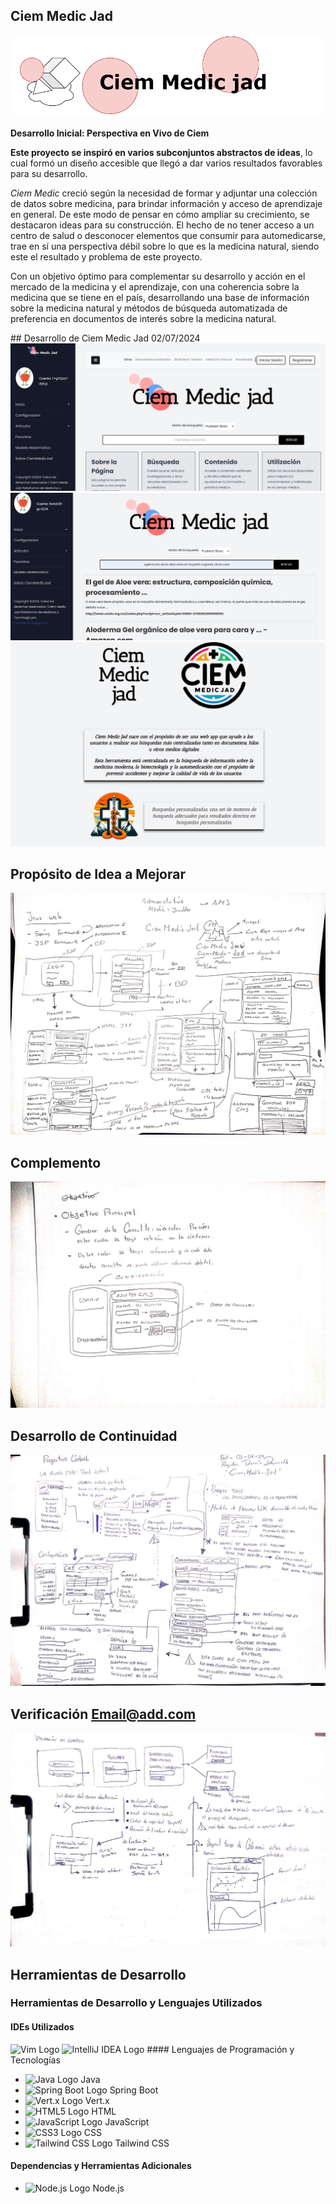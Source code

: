 ## Ciem Medic Jad

![logPrev](https://github.com/Ron4-kw0rk3r/Ciem-Medic-Jad/blob/9dfa2cfa25160c4ba0d463dda40b28f694d6c897/res/log-prev.png) 


**Desarrollo Inicial: Perspectiva en Vivo de Ciem**

<p><strong>Este proyecto se inspiró en varios subconjuntos abstractos de ideas</strong>, lo cual formó un diseño accesible que llegó a dar varios resultados favorables para su desarrollo.</p>
<p><em>Ciem Medic</em> creció según la necesidad de formar y adjuntar una colección de datos sobre medicina, para brindar información y acceso de aprendizaje en general. De este modo de pensar en cómo ampliar su crecimiento, se destacaron ideas para su construcción. El hecho de no tener acceso a un centro de salud o desconocer elementos que consumir para automedicarse, trae en sí una perspectiva débil sobre lo que es la medicina natural, siendo este el resultado y problema de este proyecto.</p>

<p>Con un objetivo óptimo para complementar su desarrollo y acción en el mercado de la medicina y el aprendizaje, con una coherencia sobre la medicina que se tiene en el país, desarrollando una base de información sobre la medicina natural y métodos de búsqueda automatizada de preferencia en documentos de interés sobre la medicina natural.</p>
## Desarrollo de Ciem Medic Jad 02/07/2024

<img src="https://github.com/Ron4-kw0rk3r/Ciem-Medic-Jad/blob/9dfa2cfa25160c4ba0d463dda40b28f694d6c897/res/base1.png"  alt="base1">
<img src="https://github.com/Ron4-kw0rk3r/Ciem-Medic-Jad/blob/9dfa2cfa25160c4ba0d463dda40b28f694d6c897/res/base2.png"  alt="base2">
<img src="https://github.com/Ron4-kw0rk3r/Ciem-Medic-Jad/blob/9dfa2cfa25160c4ba0d463dda40b28f694d6c897/res/base3.png"  alt="base3">





## Propósito de Idea a Mejorar

<img src="https://github.com/Ron4-kw0rk3r/Admin-Medico/blob/master/DB/photo_2024-04-16_23-06-14.jpg" alt="Nueva Idea">

## Complemento

<img src="https://github.com/Ron4-kw0rk3r/Admin-Medico/blob/master/DB/photo_2024-04-16_23-06-17.jpg" alt="Objetivo">

## Desarrollo de Continuidad

<img src="https://github.com/Ron4-kw0rk3r/Ciem-Medic-Jad/blob/9dfa2cfa25160c4ba0d463dda40b28f694d6c897/res/picture-1.jpg" alt="Desarrollo Continuo">

## Verificación Email@add.com

<img src="https://github.com/Ron4-kw0rk3r/Ciem-Medic-Jad/blob/9dfa2cfa25160c4ba0d463dda40b28f694d6c897/res/picture-2.jpg" alt="Verificación de Email">


## Herramientas de Desarrollo 

### Herramientas de Desarrollo y Lenguajes Utilizados

#### IDEs Utilizados
<img src="https://upload.wikimedia.org/wikipedia/commons/9/9f/Vimlogo.svg" alt="Vim Logo" class="ide-logo">
<img src="https://resources.jetbrains.com/storage/products/intellij-idea/img/meta/intellij-idea_logo_300x300.png" alt="IntelliJ IDEA Logo" class="ide-logo">
#### Lenguajes de Programación y Tecnologías
<ul>
  <li><img src="https://upload.wikimedia.org/wikipedia/en/3/30/Java_programming_language_logo.svg" alt="Java Logo" class="tech-logo"> <label>Java</label></li>
  <li><img src="https://upload.wikimedia.org/wikipedia/commons/6/6e/Spring_Framework_Logo_2018.svg" alt="Spring Boot Logo" class="tech-logo"> <label>Spring Boot</label></li>
  <li><img src="https://vertx.io/assets/logo-sm.png" alt="Vert.x Logo" class="tech-logo"> <label>Vert.x</label></li>
  <li><img src="https://upload.wikimedia.org/wikipedia/commons/6/61/HTML5_logo_and_wordmark.svg" alt="HTML5 Logo" class="tech-logo"> <label>HTML</label></li>
  <li><img src="https://upload.wikimedia.org/wikipedia/commons/6/6a/JavaScript-logo.png" alt="JavaScript Logo" class="tech-logo"> <label>JavaScript</label></li>
  <li><img src="https://upload.wikimedia.org/wikipedia/commons/d/d5/CSS3_logo_and_wordmark.svg" alt="CSS3 Logo" class="tech-logo"> <label>CSS</label></li>
  <li><img src="https://upload.wikimedia.org/wikipedia/commons/d/d5/Tailwind_CSS_Logo.svg" alt="Tailwind CSS Logo" class="tech-logo"> <label>Tailwind CSS</label></li>
</ul>

#### Dependencias y Herramientas Adicionales
<ul>
  <li><img src="https://nodejs.org/static/images/logos/nodejs-new-pantone-black.svg" alt="Node.js Logo" class="tech-logo"> Node.js</li>
</ul>
